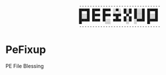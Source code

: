 ```
							-------------------------------
							█▀▀█ █▀▀ █▀▀ ░▀░ █░█ █░░█ █▀▀█
							█░░█ █▀▀ █▀▀ ▀█▀ ▄▀▄ █░░█ █░░█
							█▀▀▀ ▀▀▀ ▀░░ ▀▀▀ ▀░▀ ░▀▀▀ █▀▀▀
							------------------------------- 
```

# PeFixup
PE File Blessing


